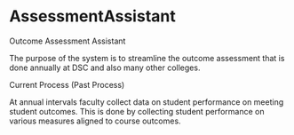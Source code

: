 # AssessmentAssistant

Outcome Assessment Assistant

The purpose of the system is to streamline the outcome assessment that is done annually at DSC and also many other colleges. 

Current Process (Past Process) 


At annual intervals faculty collect data on student performance on meeting student outcomes. This is done by collecting student performance on 
various measures aligned to course outcomes.
